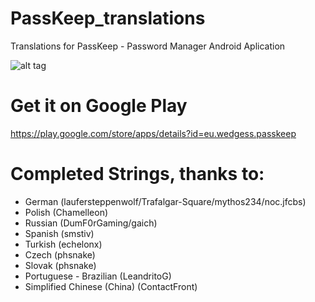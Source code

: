 # PassKeep_translations
Translations for PassKeep - Password Manager Android Aplication

![alt tag](http://i.imgur.com/2yOvTR9.jpg)

# Get it on Google Play
https://play.google.com/store/apps/details?id=eu.wedgess.passkeep


# Completed Strings, thanks to:
- German (laufersteppenwolf/Trafalgar-Square/mythos234/noc.jfcbs)
- Polish (Chamelleon)
- Russian (DumF0rGaming/gaich)
- Spanish (smstiv)
- Turkish (echelonx)
- Czech (phsnake)
- Slovak (phsnake)
- Portuguese - Brazilian (LeandritoG)
- Simplified Chinese (China) (ContactFront) 

